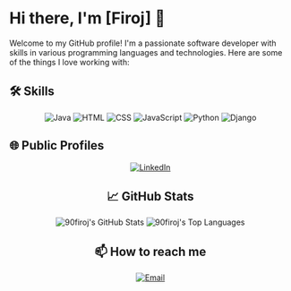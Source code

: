 # Hi there, I'm [Firoj] 👋

Welcome to my GitHub profile! I'm a passionate software developer with skills in various programming languages and technologies. Here are some of the things I love working with:

## 🛠️ Skills
<div align="center">
  <img src="https://img.shields.io/badge/Java-007396?style=for-the-badge&logo=java&logoColor=white" alt="Java">
  <img src="https://img.shields.io/badge/HTML5-E34F26?style=for-the-badge&logo=html5&logoColor=white" alt="HTML">
  <img src="https://img.shields.io/badge/CSS3-1572B6?style=for-the-badge&logo=css3&logoColor=white" alt="CSS">
  <img src="https://img.shields.io/badge/JavaScript-F7DF1E?style=for-the-badge&logo=javascript&logoColor=black" alt="JavaScript">
  <img src="https://img.shields.io/badge/Python-3776AB?style=for-the-badge&logo=python&logoColor=white" alt="Python">
  <img src="https://img.shields.io/badge/Django-092E20?style=for-the-badge&logo=django&logoColor=white" alt="Django">
</div>

## 🌐 Public Profiles
<div align="center">
  <a href="https://www.linkedin.com/in/firoj-sk-56b842250/"><img src="https://img.shields.io/badge/LinkedIn-0077B5?style=for-the-badge&logo=linkedin&logoColor=white" alt="LinkedIn"></a>
  

## 📈 GitHub Stats
<div align="center">
  <img src="https://github-readme-stats.vercel.app/api?username=90firoj&show_icons=true&theme=radical" alt="90firoj's GitHub Stats">
  <img src="https://github-readme-stats.vercel.app/api/top-langs/?username=90firoj&layout=compact&theme=radical" alt="90firoj's Top Languages">
</div>

## 📫 How to reach me
<div align="center">
  <a href="mailto:skfiroj6294912582@gmail.com"><img src="https://img.shields.io/badge/Email-D14836?style=for-the-badge&logo=gmail&logoColor=white" alt="Email"></a>
</div>
